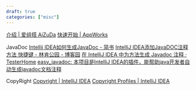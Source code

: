 ```yaml
---
draft: true
categories: ["misc"]
---
```

[介绍 | 爱组搭 AiZuDa](http://doc.aizuda.com/pages/a2f161/#%E5%B7%B2%E6%94%AF%E6%8C%81%E7%BB%84%E4%BB%B6)
[快速开始 | AppWorks](https://appworks.site/pack/quick-start.html#%E5%AE%89%E8%A3%85-appworks)

JavaDoc
[Intellij IDEA如何生成JavaDoc - 简书](https://www.jianshu.com/p/0ddb0864e499)
[IntelliJ IDEA添加JavaDOC注释 方法 快捷键 - 林肯公园 - 博客园](https://www.cnblogs.com/linkenpark/p/11403265.html)
[在 IntelliJ IDEA 中为方法生成 Javadoc 注释 · TesterHome](https://testerhome.com/topics/19587)
[easy_javadoc: 本项目是IntelliJ IDEA的插件，能帮助java开发者自动生成javadoc文档注释](https://gitee.com/starcwang/easy_javadoc)

CopyRight
[Copyright | IntelliJ IDEA](https://www.jetbrains.com/help/idea/copyright.html)
[Copyright Profiles | IntelliJ IDEA](https://www.jetbrains.com/help/idea/copyright-profiles.html)
